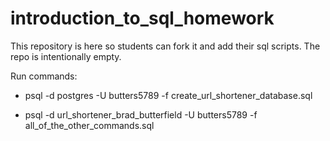 introduction_to_sql_homework
============================

This repository is here so students can fork it and add their sql scripts. The repo is intentionally empty.


Run commands:

  * psql -d postgres -U butters5789 -f create_url_shortener_database.sql

  * psql -d url_shortener_brad_butterfield -U butters5789 -f all_of_the_other_commands.sql
